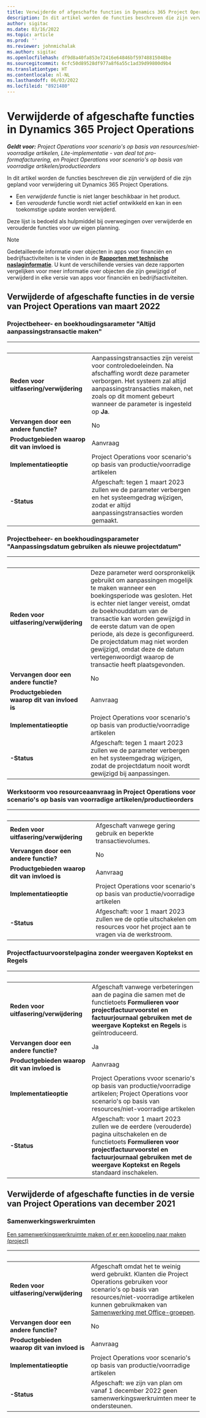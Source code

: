 ```yaml
---
title: Verwijderde of afgeschafte functies in Dynamics 365 Project Operations
description: In dit artikel worden de functies beschreven die zijn verwijderd of die zijn gepland voor verwijdering uit Dynamics 365 Project Operations.
author: sigitac
ms.date: 03/16/2022
ms.topic: article
ms.prod: ''
ms.reviewer: johnmichalak
ms.author: sigitac
ms.openlocfilehash: df9d8a40fa853e72416e64846bf59748815048be
ms.sourcegitcommit: 6cfc50d89528df977a8f6a55c1ad39d99800d9b4
ms.translationtype: HT
ms.contentlocale: nl-NL
ms.lasthandoff: 06/03/2022
ms.locfileid: "8921480"
---
```

# <a name="removed-or-deprecated-features-in-dynamics-365-project-operations"></a>Verwijderde of afgeschafte functies in Dynamics 365 Project Operations

_**Geldt voor:** Project Operations voor scenario's op basis van resources/niet-voorradige artikelen, Lite-implementatie - van deal tot pro-formafacturering, en Project Operations voor scenario's op basis van voorradige artikelen/productieorders_

In dit artikel worden de functies beschreven die zijn verwijderd of die zijn gepland voor verwijdering uit Dynamics 365 Project Operations.

- Een *verwijderde* functie is niet langer beschikbaar in het product.
- Een *verouderde* functie wordt niet actief ontwikkeld en kan in een toekomstige update worden verwijderd.

Deze lijst is bedoeld als hulpmiddel bij overwegingen over verwijderde en verouderde functies voor uw eigen planning.

> [!NOTE]
> Gedetailleerde informatie over objecten in apps voor financiën en bedrijfsactiviteiten is te vinden in de [**Rapporten met technische naslaginformatie**](/dynamics/s-e/global/axtechrefrep_61). U kunt de verschillende versies van deze rapporten vergelijken voor meer informatie over objecten die zijn gewijzigd of verwijderd in elke versie van apps voor financiën en bedrijfsactiviteiten.

## <a name="features-removed-or-deprecated-in-the-project-operations-march-2022-release"></a>Verwijderde of afgeschafte functies in de versie van Project Operations van maart 2022

### <a name="project-management-and-accounting-always-create-adjustment-transaction-parameter"></a>Projectbeheer- en boekhoudingsarameter "Altijd aanpassingstransactie maken"

| &nbsp; | &nbsp; |
|--------|--------|
| **Reden voor uitfasering/verwijdering** | Aanpassingstransacties zijn vereist voor controledoeleinden. Na afschaffing wordt deze parameter verborgen. Het systeem zal altijd aanpassingstransacties maken, net zoals op dit moment gebeurt wanneer de parameter is ingesteld op **Ja**. |
| **Vervangen door een andere functie?** | No |
| **Productgebieden waarop dit van invloed is** | Aanvraag |
| **Implementatieoptie** | Project Operations voor scenario's op basis van productie/voorradige artikelen |
| **-Status** | Afgeschaft: tegen 1 maart 2023 zullen we de parameter verbergen en het systeemgedrag wijzigen, zodat er altijd aanpassingstransacties worden gemaakt. |

### <a name="project-management-and-accounting-use-adjustment-date-as-new-project-date-parameter"></a>Projectbeheer- en boekhoudingsparameter "Aanpassingsdatum gebruiken als nieuwe projectdatum"

| &nbsp; | &nbsp; |
|--------|--------|
| **Reden voor uitfasering/verwijdering** | Deze parameter werd oorspronkelijk gebruikt om aanpassingen mogelijk te maken wanneer een boekingsperiode was gesloten. Het is echter niet langer vereist, omdat de boekhouddatum van de transactie kan worden gewijzigd in de eerste datum van de open periode, als deze is geconfigureerd. De projectdatum mag niet worden gewijzigd, omdat deze de datum vertegenwoordigt waarop de transactie heeft plaatsgevonden. |
| **Vervangen door een andere functie?** | No |
| **Productgebieden waarop dit van invloed is** | Aanvraag |
| **Implementatieoptie** | Project Operations voor scenario's op basis van productie/voorradige artikelen |
| **-Status** | Afgeschaft: tegen 1 maart 2023 zullen we de parameter verbergen en het systeemgedrag wijzigen, zodat de projectdatum nooit wordt gewijzigd bij aanpassingen. |

### <a name="resource-request-workflow-in-project-operations-for-stockedproduction-based-scenarios"></a>Werkstoorm voo resourceaanvraag in Project Operations voor scenario's op basis van voorradige artikelen/productieorders

| &nbsp; | &nbsp; |
|--------|--------|
| **Reden voor uitfasering/verwijdering** | Afgeschaft vanwege gering gebruik en beperkte transactievolumes. |
| **Vervangen door een andere functie?** | No |
| **Productgebieden waarop dit van invloed is** | Aanvraag |
| **Implementatieoptie** | Project Operations voor scenario's op basis van productie/voorradige artikelen |
| **-Status** | Afgeschaft: voor 1 maart 2023 zullen we de optie uitschakelen om resources voor het project aan te vragen via de werkstroom. |

### <a name="project-invoice-proposal-page-without-header-and-lines-views"></a>Projectfactuurvoorstelpagina zonder weergaven Koptekst en Regels

| &nbsp; | &nbsp; |
|--------|--------|
| **Reden voor uitfasering/verwijdering** | Afgeschaft vanwege verbeteringen aan de pagina die samen met de functietoets **Formulieren voor projectfactuurvoorstel en factuurjournaal gebruiken met de weergave Koptekst en Regels** is geïntroduceerd. |
| **Vervangen door een andere functie?** | Ja |
| **Productgebieden waarop dit van invloed is** | Aanvraag |
| **Implementatieoptie** | Project Operations vvoor scenario's op basis van productie/voorradige artikelen; Project Operations voor scenario's op basis van resources/niet-voorradige artikelen |
| **-Status** | Afgeschaft: voor 1 maart 2023 zullen we de eerdere (verouderde) pagina uitschakelen en de functietoets **Formulieren voor projectfactuurvoorstel en factuurjournaal gebruiken met de weergave Koptekst en Regels** standaard inschakelen. |

## <a name="features-removed-or-deprecated-in-the-project-operations-december-2021-release"></a>Verwijderde of afgeschafte functies in de versie van Project Operations van december 2021

### <a name="collaboration-workspaces"></a>Samenwerkingswerkruimten

[Een samenwerkingswerkruimte maken of er een koppeling naar maken (project)](/dynamicsax-2012/appuser-itpro/create-or-link-to-a-collaboration-workspace-project)

| &nbsp; | &nbsp; |
|--------|--------|
| **Reden voor uitfasering/verwijdering** | Afgeschaft omdat het te weinig werd gebruikt. Klanten die Project Operations gebruiken voor scenario's op basis van resources/niet-voorradige artikelen kunnen gebruikmaken van [Samenwerking met Office-groepen](../project-management/collaboration-groups.md). |
| **Vervangen door een andere functie?** | No |
| **Productgebieden waarop dit van invloed is** | Aanvraag  |
| **Implementatieoptie** | Project Operations voor scenario's op basis van productie/voorradige artikelen |
| **-Status** | Afgeschaft: we zijn van plan om vanaf 1 december 2022 geen samenwerkingswerkruimten meer te ondersteunen. |
